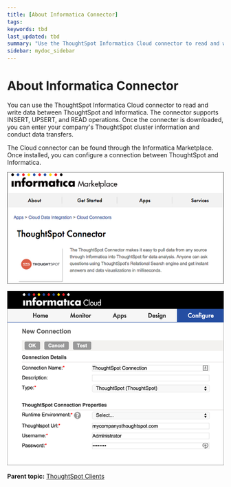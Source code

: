```yaml
---
title: [About Informatica Connector]
tags: 
keywords: tbd
last_updated: tbd
summary: "Use the ThoughtSpot Informatica Cloud connector to read and write data."
sidebar: mydoc_sidebar
---
```

# About Informatica Connector

You can use the ThoughtSpot Informatica Cloud connector to read and write data between ThoughtSpot and Informatica. The connector supports INSERT, UPSERT, and READ operations. Once the connecter is downloaded, you can enter your company's ThoughtSpot cluster information and conduct data transfers.

The Cloud connector can be found through the Informatica Marketplace. Once installed, you can configure a connection between ThoughtSpot and Informatica.

 ![](../../images/infomaticamarketplace.png "Informatica Marketplace")

 ![](../../images/informatica_setup.png "Configuring the ThoughtSpot Connector")

**Parent topic:** [ThoughtSpot Clients](../../data_integration/clients/about_clients.html)
